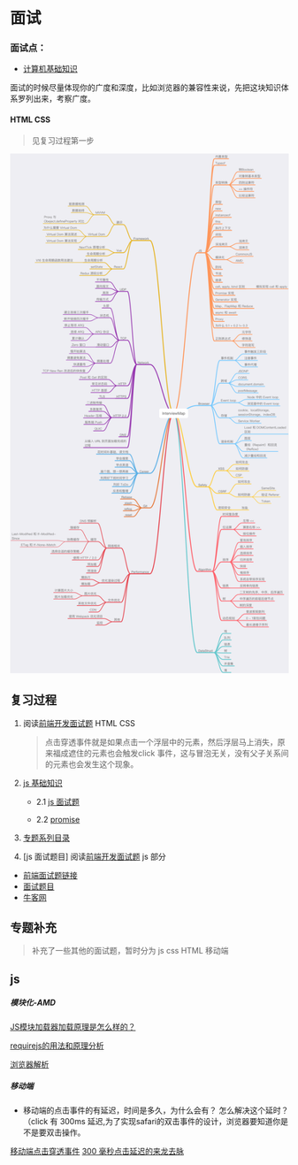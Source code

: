 # 面试

### 面试点：
* [计算机基础知识](https://github.com/CyC2018/Interview-Notebook)

面试的时候尽量体现你的广度和深度，比如浏览器的兼容性来说，先把这块知识体系罗列出来，考察广度。


#### HTML CSS
> 见复习过程第一步

![面试要点](https://github.com/iSAM2016/iSAM2016.github.io/blob/master/img/InterviewMapMind.png)


## 复习过程

1. 阅读[前端开发面试题](https://juejin.im/entry/5781b8db0a2b58005765e628) HTML CSS 
    >点击穿透事件就是如果点击一个浮层中的元素，然后浮层马上消失，原来福成遮住的元素也会触发click 事件，这与冒泡无关，没有父子关系间的元素也会发生这个现象。

2.  [js 基础知识](https://github.com/iSAM2016/iSAM2016.github.io/blob/master/content/js/jsbase.md) 

    * 2.1  [js 面试题](https://github.com/iSAM2016/iSAM2016.github.io/blob/master/content/js/jsbaseques.md)

    * 2.2 [promise](https://github.com/iSAM2016/iSAM2016.github.io/blob/master/content/js/promise.md)

3. [专题系列目录](https://github.com/mqyqingfeng/Blog)

4. [js 面试题目] 阅读[前端开发面试题](https://juejin.im/entry/5781b8db0a2b58005765e628) js 部分

* [前端面试题链接](https://github.com/qiu-deqing/FE-interview)
* [面试题目](https://github.com/chenjinxinlove/javascriptInterview)
* [牛客网](https://zhuanlan.zhihu.com/p/28911400?utm_source=wechat_session&utm_medium=social)



## 专题补充
> 补充了一些其他的面试题，暂时分为 js  css HTML 移动端

## js

#####  模块化-AMD

[JS模块加载器加载原理是怎么样的？](https://www.zhihu.com/question/21157540)

[requirejs的用法和原理分析](https://github.com/HRFE/blog/issues/10)

[浏览器解析](https://www.zhihu.com/question/20027966)


##### 移动端

* 移动端的点击事件的有延迟，时间是多久，为什么会有？ 怎么解决这个延时？（click 有 300ms 延迟,为了实现safari的双击事件的设计，浏览器要知道你是不是要双击操作。

[移动端点击穿透事件](https://juejin.im/entry/56ce9c97c24aa80052101aab)
[300 毫秒点击延迟的来龙去脉](https://thx.github.io/mobile/300ms-click-delay)





